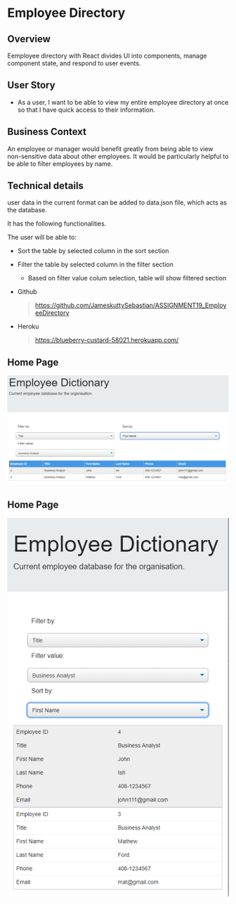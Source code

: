 # Employee Directory

## Overview

Eemployee directory with React divides UI into components, manage component state, and respond to user events.

## User Story

- As a user, I want to be able to view my entire employee directory at once so that I have quick access to their information.

## Business Context

An employee or manager would benefit greatly from being able to view non-sensitive data about other employees. It would be particularly helpful to be able to filter employees by name.

## Technical details

user data in the current format can be added to data.json file, which acts as the database.

It has the following functionalities.

The user will be able to:

- Sort the table by selected column in the sort section

- Filter the table by selected column in the filter section
  - Based on filter value colum selection, table will show filtered section

* Github

  > https://github.com/JameskuttySebastian/ASSIGNMENT19_EmployeeDirectory

* Heroku
  > https://blueberry-custard-58021.herokuapp.com/

## Home Page

![Home Page](./public/img/home.png)

## Home Page

![Responsive Home Page](./public/img/responsiveHome.png)
